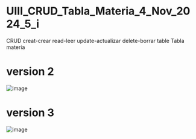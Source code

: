 # UIII_CRUD_Tabla_Materia_4_Nov_2024_5_i
CRUD creat-crear read-leer update-actualizar delete-borrar table Tabla materia
# version 2
![image](https://github.com/user-attachments/assets/931a17c5-9867-4c38-98df-11cc7fe312dc)
# version 3
![image](https://github.com/user-attachments/assets/9af76afa-1dcd-4801-92fe-80d57bcc7fc8)
